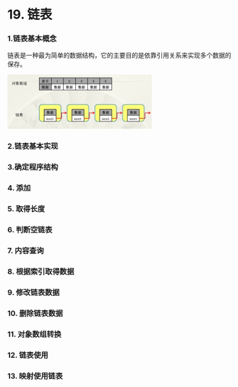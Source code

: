 # 19. 链表

### 1.链表基本概念
链表是一种最为简单的数据结构，它的主要目的是依靠引用关系来实现多个数据的保存。

![linked array](../../../Notes%20pics/java/linked%20array.jpg)

### 2.链表基本实现

### 3.确定程序结构

### 4. 添加

### 5. 取得长度

### 6. 判断空链表

### 7. 内容查询

### 8. 根据索引取得数据

### 9. 修改链表数据

### 10. 删除链表数据

### 11. 对象数组转换

### 12. 链表使用

### 13. 映射使用链表
